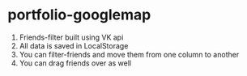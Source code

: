 # portfolio-googlemap
1. Friends-filter built using VK api
2. All data is saved in LocalStorage
3. You can filter-friends and move them from one column to another
4. You can drag friends over as well
